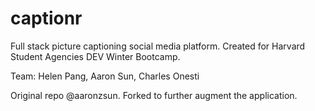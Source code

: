 # captionr
Full stack picture captioning social media platform. Created for Harvard Student Agencies DEV Winter Bootcamp.

Team: Helen Pang, Aaron Sun, Charles Onesti 


Original repo @aaronzsun. Forked to further augment the application.

